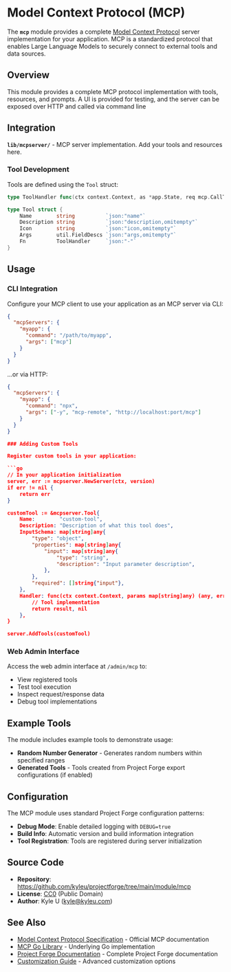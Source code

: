 # Model Context Protocol (MCP)

The **`mcp`** module provides a complete [Model Context Protocol](https://modelcontextprotocol.io) server implementation for your application. MCP is a standardized protocol that enables Large Language Models to securely connect to external tools and data sources.

## Overview

This module provides a complete MCP protocol implementation with tools, resources, and prompts. A UI is provided for testing, and the server can be exposed over HTTP and called via command line

## Integration

**`lib/mcpserver/`** - MCP server implementation. Add your tools and resources here.

### Tool Development

Tools are defined using the `Tool` struct:

```go
type ToolHandler func(ctx context.Context, as *app.State, req mcp.CallToolRequest, args util.ValueMap, logger util.Logger) (string, error)

type Tool struct {
	Name        string          `json:"name"`
	Description string          `json:"description,omitempty"`
	Icon        string          `json:"icon,omitempty"`
	Args        util.FieldDescs `json:"args,omitempty"`
	Fn          ToolHandler     `json:"-"`
}
```

## Usage

### CLI Integration

Configure your MCP client to use your application as an MCP server via CLI:

```json
{
  "mcpServers": {
    "myapp": {
      "command": "/path/to/myapp",
      "args": ["mcp"]
    }
  }
}
```

...or via HTTP:

```json
{
  "mcpServers": {
    "myapp": {
      "command": "npx",
      "args": ["-y", "mcp-remote", "http://localhost:port/mcp"]
    }
  }
}

### Adding Custom Tools

Register custom tools in your application:

```go
// In your application initialization
server, err := mcpserver.NewServer(ctx, version)
if err != nil {
    return err
}

customTool := &mcpserver.Tool{
    Name:        "custom-tool",
    Description: "Description of what this tool does",
    InputSchema: map[string]any{
        "type": "object",
        "properties": map[string]any{
            "input": map[string]any{
                "type": "string",
                "description": "Input parameter description",
            },
        },
        "required": []string{"input"},
    },
    Handler: func(ctx context.Context, params map[string]any) (any, error) {
        // Tool implementation
        return result, nil
    },
}

server.AddTools(customTool)
```

### Web Admin Interface

Access the web admin interface at `/admin/mcp` to:

- View registered tools
- Test tool execution
- Inspect request/response data
- Debug tool implementations

## Example Tools

The module includes example tools to demonstrate usage:

- **Random Number Generator** - Generates random numbers within specified ranges
- **Generated Tools** - Tools created from Project Forge export configurations (if enabled)

## Configuration

The MCP module uses standard Project Forge configuration patterns:

- **Debug Mode**: Enable detailed logging with `DEBUG=true`
- **Build Info**: Automatic version and build information integration
- **Tool Registration**: Tools are registered during server initialization

## Source Code

- **Repository**: https://github.com/kyleu/projectforge/tree/main/module/mcp
- **License**: [CC0](https://creativecommons.org/publicdomain/zero/1.0) (Public Domain)
- **Author**: Kyle U (kyle@kyleu.com)

## See Also

- [Model Context Protocol Specification](https://modelcontextprotocol.io) - Official MCP documentation
- [MCP Go Library](https://github.com/mark3labs/mcp-go) - Underlying Go implementation
- [Project Forge Documentation](https://projectforge.dev) - Complete Project Forge documentation
- [Customization Guide](../customizing.md) - Advanced customization options
